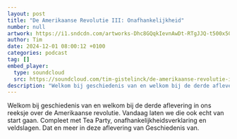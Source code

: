 ```yaml
---
layout: post
title: "De Amerikaanse Revolutie III: Onafhankelijkheid"
number: null
artwork: https://i1.sndcdn.com/artworks-Dhc8GQqkIevnAwDt-RTgJJQ-t500x500.jpg
author: Tim
date: 2024-12-01 08:00:12 +0100
categories: podcast
tag: []
embed_player:
  type: soundcloud
  src: https://soundcloud.com/tim-gistelinck/de-amerikaanse-revolutie-iii-onafhankelijkheid
description: "Welkom bij geschiedenis van en welkom bij de derde aflevering in ons reeksje over de Amerikaanse revolutie."
---
```

Welkom bij geschiedenis van en welkom bij de derde aflevering in ons reeksje over de Amerikaanse revolutie. Vandaag laten we die ook echt van start gaan. Compleet met Tea Party, onafhankelijkheidsverklaring en veldslagen. Dat en meer in deze aflevering van Geschiedenis van.